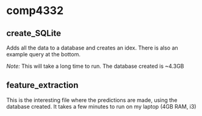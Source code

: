 # comp4332

## create_SQLite 
Adds all the data to a database and creates an idex. There is also an example query at the bottom. 

*Note:* This will take a long time to run. The database created is ~4.3GB

## feature_extraction
This is the interesting file where the predictions are made, using the database created.
It takes a few minutes to run on my laptop (4GB RAM, i3)
